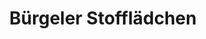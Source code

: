 ---
title: "Bürgeler Stofflädchen"
url: /offenbach-am-main/buergeler-stofflaedchen/
shop: Textil
---